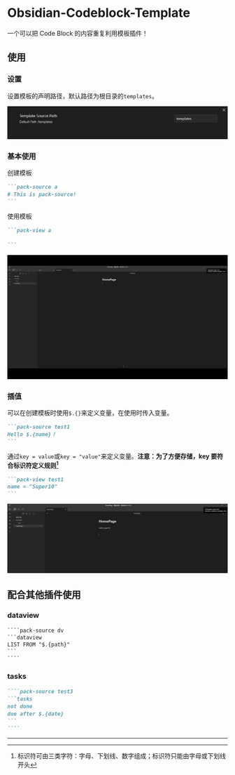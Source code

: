# Obsidian-Codeblock-Template

一个可以把 Code Block 的内容重复利用模板插件！

## 使用

### 设置

设置模板的声明路径，默认路径为根目录的`templates`。

![image1](./assets/image1.png)

### 基本使用

创建模板

````markdown
```pack-source a
# This is pack-source!
```
````

使用模板

````markdown
```pack-view a

```
````

![gif](./assets/image2.gif)

### 插值

可以在创建模板时使用`$.{}`来定义变量，在使用时传入变量。

````markdown
```pack-source test1
Hello $.{name}！
```
````

通过`key = value`或`key = "value"`来定义变量。**注意：为了方便存储，key 要符合标识符定义规则[^1]**

````markdown
```pack-view test1
name = "Super10"
```
````

![image3](./assets/image3.png)

## 配合其他插件使用

### dataview

`````
````pack-source dv
```dataview
LIST FROM "$.{path}"
```
````
`````

### tasks

`````markdown
````pack-source test3
```tasks
not done
due after $.{date}
```
````
`````

---

[^1]: 标识符可由三类字符：字母、下划线、数字组成；标识符只能由字母或下划线开头
